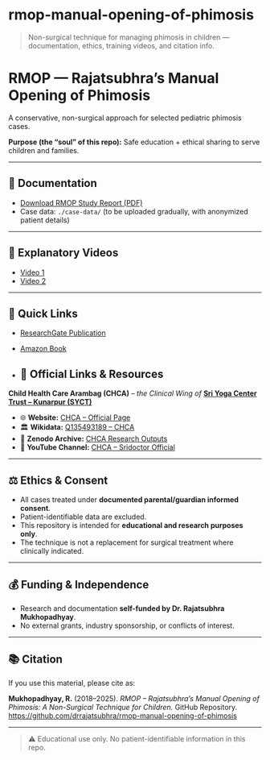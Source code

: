 # rmop-manual-opening-of-phimosis
> Non-surgical technique for managing phimosis in children — documentation, ethics, training videos, and citation info.

# RMOP — Rajatsubhra’s Manual Opening of Phimosis

A conservative, non-surgical approach for selected pediatric phimosis cases.  

**Purpose (the “soul” of this repo):** Safe education + ethical sharing to serve children and families.

---

## 📄 Documentation
- [Download RMOP Study Report (PDF)](./RMOP_Study_Report_With_Cover.pdf)  
- Case data: `./case-data/` (to be uploaded gradually, with anonymized patient details)  

---

## 🎥 Explanatory Videos
- [Video 1](https://youtu.be/rU1Vi-YaTDs?si=ahUhrXBuMx8cg8Nw)  
- [Video 2](https://youtu.be/X9IWIv76QnA?si=wfgXowbmhLldjs2l)  

---

## 🔗 Quick Links
- [ResearchGate Publication](https://www.researchgate.net/publication/341056445_Rajatsubhra's_Manual_Opening_of_Phimosis_RMOP)  
- [Amazon Book](https://www.amazon.in/Rajatsubhras-Manual-Opening-Phimosis-1/dp/1727057007)

- ## 📌 Official Links & Resources  

**Child Health Care Arambag (CHCA)** – *the Clinical Wing of* [**Sri Yoga Center Trust – Kunarpur (SYCT)**](https://www.wikidata.org/wiki/Q135898418)  

- 🌐 **Website:** [CHCA – Official Page](https://www.sridoctor.com/child-health-care.php)  
- 🏛 **Wikidata:** [Q135493189 – CHCA](https://www.wikidata.org/wiki/Q135493189)  
- 📑 **Zenodo Archive:** [CHCA Research Outputs](https://zenodo.org/communities/chca)  
- 🎥 **YouTube Channel:** [CHCA – Sridoctor Official](https://youtube.com/@sridoctor5525?si=R01iBu76ln-Xz5Wp)

---

## ⚖️ Ethics & Consent
- All cases treated under **documented parental/guardian informed consent**.  
- Patient-identifiable data are excluded.  
- This repository is intended for **educational and research purposes only**.  
- The technique is not a replacement for surgical treatment where clinically indicated.  

---

## 💰 Funding & Independence
- Research and documentation **self-funded by Dr. Rajatsubhra Mukhopadhyay**.  
- No external grants, industry sponsorship, or conflicts of interest.  

---

## 📚 Citation
If you use this material, please cite as:  

**Mukhopadhyay, R.** (2018–2025). *RMOP – Rajatsubhra’s Manual Opening of Phimosis: A Non-Surgical Technique for Children.* GitHub Repository. https://github.com/drrajatsubhra/rmop-manual-opening-of-phimosis  

---

> ⚠️ Educational use only. No patient-identifiable information in this repo.
